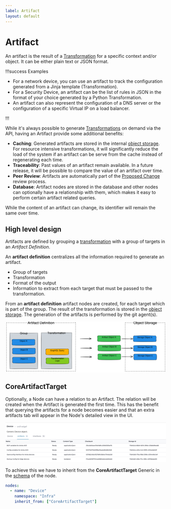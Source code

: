 ```yaml
---
label: Artifact
layout: default
---
```


# Artifact

An artifact is the result of a [Transformation](./transformation.md) for a specific context and/or object. It can be either plain text or JSON format.

!!!success Examples

- For a network device, you can use an artifact to track the configuration generated from a Jinja template (Transformation).
- For a Security Device, an artifact can be the list of rules in JSON in the format of your choice generated by a Python Transformation.
- An artifact can also represent the configuration of a DNS server or the configuration of a specific Virtual IP on a load balancer.

!!!

While it's always possible to generate [Transformations](./transformation.md) on demand via the API, having an Artifact provide some additional benefits:

- **Caching**: Generated artifacts are stored in the internal [object storage](./object-storage.md). For resource intensive transformations, it will significantly reduce the load of the system if an artifact can be serve from the cache instead of regenerating each time.
- **Traceability**: Past values of an artifact remain available. In a future release, it will be possible to compare the value of an artifact over time.
- **Peer Review**: Artifacts are automatically part of the [Proposed Change](./proposed-change.md) review process.
- **Database**: Artifact nodes are stored in the database and other nodes can optionally have a relationship with them, which makes it easy to perform certain artifact related queries.

While the content of an artifact can change, its identifier will remain the same over time.

## High level design

Artifacts are defined by grouping a [transformation](./transformation.md) with a group of targets in an *Artifact Definition*.

An **artifact definition** centralizes all the information required to generate an artifact.

- Group of targets
- Transformation
- Format of the output
- Information to extract from each target that must be passed to the transformation.

From an **artifact definition** artifact nodes are created, for each target which is part of the group. The result of the transformation is stored in the [object storage](./object-storage.md). The generation of the artifacts is performed by the git agent(s).

![](../media/topics/artifact/architecture.excalidraw.svg)

## CoreArtifactTarget

Optionally, a Node can have a relation to an Artifact. The relation will be created when the Artifact is generated the first time. This has the benefit that querying the artifacts for a node becomes easier and that an extra artifacts tab will appear in the Node's detailed view in the UI.

![artifact tab](../media/topics/artifact/node_detail_view_artifact_tab.png)

To achieve this we have to inherit from the **CoreArtifactTarget** Generic in the [schema](./schema.md) of the node.

```yaml
nodes:
  - name: "Device"
    namespace: "Infra"
    inherit_from: ["CoreArtifactTarget"]
```
